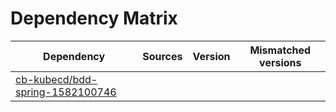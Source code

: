 # Dependency Matrix

Dependency | Sources | Version | Mismatched versions
---------- | ------- | ------- | -------------------
[cb-kubecd/bdd-spring-1582100746](https://github.com/cb-kubecd/bdd-spring-1582100746.git) |  | []() | 
